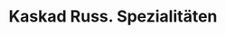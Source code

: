 ---
title: "Kaskad Russ. Spezialitäten"
url: /kassel/kaskad-russ-spezialitaeten/
shop: Lebensmittel
---